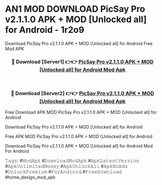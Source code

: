 # AN1 MOD DOWNLOAD PicSay Pro v2.1.1.0 APK + MOD [Unlocked all] for Android - 1r2o9
Download PicSay Pro v2.1.1.0 APK + MOD [Unlocked all] for Android Free Mod APK

<div align="center">
<h3>🔴 Download [Server1] 👉👉 <a href="https://apk-comot.site?title=PicSay_Pro_v2.1.1.0_APK_+_MOD_[Unlocked_all]_for_Android">PicSay Pro v2.1.1.0 APK + MOD [Unlocked all] for Android Mod Apk</a></h3><br>

<h3>🔴 Download [Server2] 👉👉 <a href="https://apk-comot.site?title=PicSay_Pro_v2.1.1.0_APK_+_MOD_[Unlocked_all]_for_Android">PicSay Pro v2.1.1.0 APK + MOD [Unlocked all] for Android Mod Apk</a></h3>
</div>


Free Download APK MOD PicSay Pro v2.1.1.0 APK + MOD [Unlocked all] for Android

Download PicSay Pro v2.1.1.0 APK + MOD [Unlocked all] for Android 

Free APK MOD PicSay Pro v2.1.1.0 APK + MOD [Unlocked all] for Android 

Download PicSay Pro v2.1.1.0 APK + MOD [Unlocked all] for Android Mod For Android

𝚃𝚊𝚐𝚜: #𝙼𝚘𝚍𝙰𝚙𝚔 #𝙳𝚘𝚠𝚗𝚕𝚘𝚊𝚍𝙼𝚘𝚍𝙰𝚙𝚔 #𝙰𝚙𝚔𝙻𝚊𝚝𝚎𝚜𝚝𝚅𝚎𝚛𝚜𝚒𝚘𝚗 #𝙰𝚙𝚔𝚄𝚗𝚕𝚒𝚖𝚒𝚝𝚎𝚍𝙼𝚘𝚗𝚎𝚢 #𝙰𝚙𝚔𝚄𝚗𝚕𝚘𝚌𝚔𝙰𝚕𝚕 #𝙰𝚙𝚔𝙽𝚘𝙰𝚍𝚜 #𝚄𝚗𝚕𝚘𝚌𝚔𝙿𝚛𝚎𝚖𝚒𝚞𝚖 #𝙵𝚘𝚛𝙰𝚗𝚍𝚛𝚘𝚒𝚍 #𝙵𝚛𝚎𝚎𝙳𝚘𝚠𝚗𝚕𝚘𝚊𝚍 #home_design_mod_apk